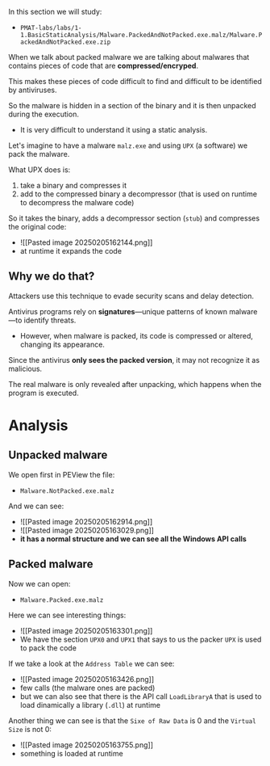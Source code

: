 In this section we will study:
- `PMAT-labs/labs/1-1.BasicStaticAnalysis/Malware.PackedAndNotPacked.exe.malz/Malware.PackedAndNotPacked.exe.zip`



When we talk about packed malware we are talking about malwares that contains pieces of code that are **compressed/encryped**.

This makes these pieces of code difficult to find and difficult to be identified by antiviruses.

So the malware is hidden in a section of the binary and it is then unpacked during the execution.
- It is very difficult to understand it using a static analysis.


Let's imagine to have a malware `malz.exe` and using `UPX` (a software) we pack the malware.

What UPX does is:
1. take a binary and compresses it
2. add to the compressed binary a decompressor (that is used on runtime to decompress the malware code)

So it takes the binary, adds a decompressor section (`stub`) and compresses the original code:
- ![[Pasted image 20250205162144.png]]
- at runtime it expands the code


## Why we do that?
Attackers use this technique to evade security scans and delay detection.

Antivirus programs rely on **signatures**—unique patterns of known malware—to identify threats. 
- However, when malware is packed, its code is compressed or altered, changing its appearance. 

Since the antivirus **only sees the packed version**, it may not recognize it as malicious. 

The real malware is only revealed after unpacking, which happens when the program is executed. 

# Analysis

## Unpacked malware
We open first in PEView the file:
- `Malware.NotPacked.exe.malz`

And we can see:
- ![[Pasted image 20250205162914.png]]
- ![[Pasted image 20250205163029.png]]
- **it has a normal structure and we can see all the Windows API calls**

## Packed malware
Now we can open:
- `Malware.Packed.exe.malz`

Here we can see interesting things:
- ![[Pasted image 20250205163301.png]]
- We have the section `UPX0` and `UPX1` that says to us the packer `UPX` is used to pack the code

If we take a look at the `Address Table` we can see:
- ![[Pasted image 20250205163426.png]]
- few calls (the malware ones are packed)
- but we can also see that there is the API call `LoadLibraryA` that is used to load dinamically a library (`.dll`) at runtime


Another thing we can see is that the `Sixe of Raw Data` is 0 and the `Virtual Size` is not 0:
- ![[Pasted image 20250205163755.png]]
- something is loaded at runtime


